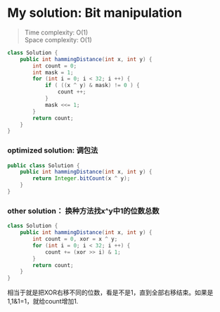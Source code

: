 # My solution: Bit manipulation
> Time complexity: O(1)<br> Space complexity: O(1)
```Java
class Solution {
    public int hammingDistance(int x, int y) {
        int count = 0;
        int mask = 1;
        for (int i = 0; i < 32; i ++) {
            if ( ((x ^ y) & mask) != 0 ) {
                count ++;
            }
            mask <<= 1;
        }
        return count;
    }
}
```
### optimized solution: 调包法
```Java
public class Solution {
    public int hammingDistance(int x, int y) {
        return Integer.bitCount(x ^ y);
    }
}
```
### other solution： 换种方法找x^y中1的位数总数
```Java
class Solution {
    public int hammingDistance(int x, int y) {
        int count = 0, xor = x ^ y;
        for (int i = 0; i < 32; i ++) {
            count += (xor >> i) & 1;
        }
        return count;
    }
}
```
相当于就是把XOR右移不同的位数，看是不是1，直到全部右移结束。如果是1,1&1=1，就给count增加1.
